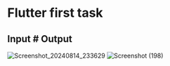 # Flutter first task

 ## Input                                                                                                            # Output
 
  ![Screenshot_20240814_233629](https://github.com/user-attachments/assets/113ccc83-79ac-4c08-83fd-89bc4969c245)    ![Screenshot (198)](https://github.com/user-attachments/assets/f6223c9a-9923-4739-ac6b-d64ded641dbb)

